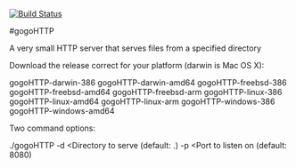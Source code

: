 [![Build Status](https://travis-ci.org/JNPRAutomate/gogoHTTP.svg?branch=master)](https://travis-ci.org/JNPRAutomate/gogoHTTP)

#gogoHTTP

A very small HTTP server that serves files from a specified directory

Download the release correct for your platform (darwin is Mac OS X): 

  gogoHTTP-darwin-386
  gogoHTTP-darwin-amd64
  gogoHTTP-freebsd-386
  gogoHTTP-freebsd-amd64
  gogoHTTP-freebsd-arm
  gogoHTTP-linux-386
  gogoHTTP-linux-amd64
  gogoHTTP-linux-arm
  gogoHTTP-windows-386
  gogoHTTP-windows-amd64
  
Two command options:

./gogoHTTP -d <Directory to serve (default: .) -p <Port to listen on (default: 8080)
